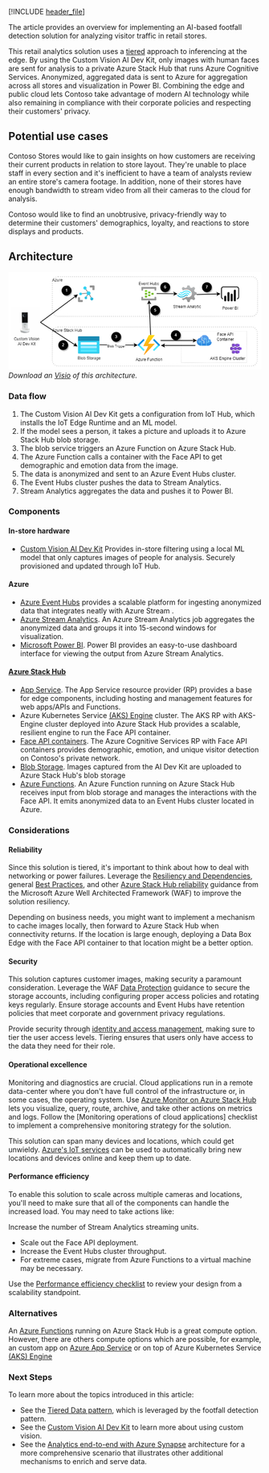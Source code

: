 [!INCLUDE [header_file](../../../includes/sol-idea-header.md)]

The article provides an overview for implementing an AI-based footfall detection solution for analyzing visitor traffic in retail stores.

This retail analytics solution uses a [tiered](https://docs.microsoft.com/hybrid/app-solutions/pattern-tiered-data-analytics) approach to inferencing at the edge. By using the Custom Vision AI Dev Kit, only images with human faces are sent for analysis to a private Azure Stack Hub that runs Azure Cognitive Services. Anonymized, aggregated data is sent to Azure for aggregation across all stores and visualization in Power BI. Combining the edge and public cloud lets Contoso take advantage of modern AI technology while also remaining in compliance with their corporate policies and respecting their customers' privacy.

## Potential use cases

Contoso Stores would like to gain insights on how customers are receiving their current products in relation to store layout. They're unable to place staff in every section and it's inefficient to have a team of analysts review an entire store's camera footage. In addition, none of their stores have enough bandwidth to stream video from all their cameras to the cloud for analysis.

Contoso would like to find an unobtrusive, privacy-friendly way to determine their customers' demographics, loyalty, and reactions to store displays and products.

## Architecture

![Architecture diagram](../media/hybrid-footfall-detection-pattern.png)  
_Download an [Visio](../media/hybrid-footfall-detection-pattern.vsdx) of this architecture._

### Data flow

1. The Custom Vision AI Dev Kit gets a configuration from IoT Hub, which installs the IoT Edge Runtime and an ML model.
2. If the model sees a person, it takes a picture and uploads it to Azure Stack Hub blob storage.
3. The blob service triggers an Azure Function on Azure Stack Hub.
4. The Azure Function calls a container with the Face API to get demographic and emotion data from the image.
5. The data is anonymized and sent to an Azure Event Hubs cluster.
6. The Event Hubs cluster pushes the data to Stream Analytics.
7. Stream Analytics aggregates the data and pushes it to Power BI.

### Components

#### In-store hardware
* [Custom Vision AI Dev Kit](https://azure.github.io/Vision-AI-DevKit-Pages/) Provides in-store filtering using a local ML model that only captures images of people for analysis. Securely provisioned and updated through IoT Hub.
#### Azure
* [Azure Event Hubs](https://docs.microsoft.com/azure/event-hubs/) provides a scalable platform for ingesting anonymized data that integrates neatly with Azure Stream .
* [Azure Stream Analytics](https://docs.microsoft.com/azure/stream-analytics/). An Azure Stream Analytics job aggregates the anonymized data and groups it into 15-second windows for visualization.
*  [Microsoft Power BI](https://powerbi.microsoft.com/). Power BI provides an easy-to-use dashboard interface for viewing the output from Azure Stream Analytics.
#### [Azure Stack Hub](https://docs.microsoft.com/azure-stack/operator/azure-stack-overview)
* [App Service](/azure-stack/operator/azure-stack-app-service-overview).  The App Service resource provider (RP) provides a base for edge components, including hosting and management features for web apps/APIs and Functions. 
* Azure Kubernetes Service  [(AKS) Engine](https://github.com/Azure/aks-engine) cluster. The AKS RP with AKS-Engine cluster deployed into Azure Stack Hub provides a scalable, resilient engine to run the Face API container.  
* [Face API containers](https://docs.microsoft.com/azure/cognitive-services/face/face-how-to-install-containers). The Azure Cognitive Services RP with Face API containers provides demographic, emotion, and unique visitor detection on Contoso's private network.
* [Blob Storage](https://docs.microsoft.com/azure-stack/user/azure-stack-storage-overview). Images captured from the AI Dev Kit are uploaded to Azure Stack Hub's blob storage
*  [Azure Functions](https://docs.microsoft.com/azure-stack/operator/azure-stack-app-service-overview). An Azure Function running on Azure Stack Hub receives input from blob storage and manages the interactions with the Face API. It emits anonymized data to an Event Hubs cluster located in Azure.

### Considerations

#### Reliability 
Since this solution is tiered, it's important to think about how to deal with networking or power failures. Leverage the [Resiliency and Dependencies](https://docs.microsoft.com/en-us/azure/architecture/framework/resiliency/design-resiliency), general [Best Practices](https://docs.microsoft.com/en-us/azure/architecture/framework/resiliency/design-best-practices), and other [Azure Stack Hub reliability](https://docs.microsoft.com/en-us/azure/architecture/framework/services/hybrid/azure-stack-hub/reliability) guidance from the Microsoft Azure Well Architected Framework (WAF) to improve the solution resiliency.

Depending on business needs, you might want to implement a mechanism to cache images locally, then forward to Azure Stack Hub when connectivity returns. If the location is large enough, deploying a Data Box Edge with the Face API container to that location might be a better option.

#### Security

This solution captures customer images, making security a paramount consideration. Leverage the WAF [Data Protection](https://docs.microsoft.com/en-us/azure/architecture/framework/security/design-storage) guidance to secure the storage accounts, including configuring proper access policies and rotating keys regularly. Ensure storage accounts and Event Hubs have retention policies that meet corporate and government privacy regulations. 

Provide security through [identity and access management](https://docs.microsoft.com/en-us/azure/architecture/framework/security/design-identity), making sure to tier the user access levels. Tiering ensures that users only have access to the data they need for their role.

#### Operational excellence
Monitoring and diagnostics are crucial. Cloud applications run in a remote data-center where you don't have full control of the infrastructure or, in some cases, the operating system. Use [Azure Monitor on Azure Stack Hub](https://docs.microsoft.com/azure-stack/user/azure-stack-metrics-azure-data) lets you visualize, query, route, archive, and take other actions on metrics and logs. Follow the [Monitoring operations of cloud applications] checklist to implement a comprehensive monitoring strategy for the solution.

This solution can span many devices and locations, which could get unwieldy. [Azure's IoT services](https://docs.microsoft.com/azure/iot-fundamentals/) can be used to automatically bring new locations and devices online and keep them up to date.

#### Performance efficiency
To enable this solution to scale across multiple cameras and locations, you'll need to make sure that all of the components can handle the increased load. You may need to take actions like:

Increase the number of Stream Analytics streaming units.
* Scale out the Face API deployment.
* Increase the Event Hubs cluster throughput.
* For extreme cases, migrate from Azure Functions to a virtual machine may be necessary.

Use the [Performance efficiency checklist](https://docs.microsoft.com/en-us/azure/architecture/framework/scalability/performance-efficiency) to review your design from a scalability standpoint.

### Alternatives
  An [Azure Functions](https://docs.microsoft.com/azure-stack/operator/azure-stack-app-service-overview)  running on Azure Stack Hub is a great compute option. However, there are others compute options which are possible, for example, an custom app on [Azure App Service](https://docs.microsoft.com/azure-stack/operator/azure-stack-app-service-deploy) or on top of Azure Kubernetes Service [(AKS) Engine](https://github.com/Azure/aks-engine)

### Next Steps

To learn more about the topics introduced in this article:

- See the [Tiered Data pattern](https://aka.ms/tiereddatadeploy), which is leveraged by the footfall detection pattern.
- See the [Custom Vision AI Dev Kit](https://azure.github.io/Vision-AI-DevKit-Pages/) to learn more about using custom vision. 
- See the [Analytics end-to-end with Azure Synapse](https://docs.microsoft.com/en-us/azure/architecture/example-scenario/dataplate2e/data-platform-end-to-end) architecture for a more comprehensive scenario that illustrates other additional mechanisms to enrich and serve data. 
